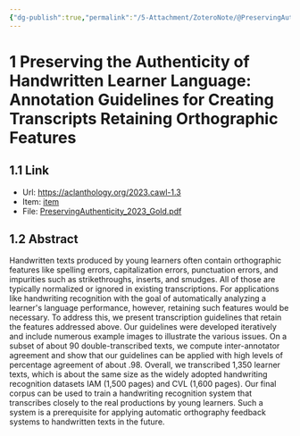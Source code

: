 ```yaml
---
{"dg-publish":true,"permalink":"/5-Attachment/ZoteroNote/@PreservingAuthenticity_2023_Gold/","title":"Preserving the Authenticity of Handwritten Learner Language: Annotation Guidelines for Creating Transcripts Retaining Orthographic Features"}
---
```


# 1 Preserving the Authenticity of Handwritten Learner Language: Annotation Guidelines for Creating Transcripts Retaining Orthographic Features
## 1.1 Link
- Url: https://aclanthology.org/2023.cawl-1.3
- Item: [item](zotero://select/library/items/VCXFWNQS)
- File: [PreservingAuthenticity_2023_Gold.pdf](zotero://open-pdf/library/items/3AYIB2I4)
## 1.2 Abstract
Handwritten texts produced by young learners often contain orthographic features like spelling errors, capitalization errors, punctuation errors, and impurities such as strikethroughs, inserts, and smudges. All of those are typically normalized or ignored in existing transcriptions. For applications like handwriting recognition with the goal of automatically analyzing a learner's language performance, however, retaining such features would be necessary. To address this, we present transcription guidelines that retain the features addressed above. Our guidelines were developed iteratively and include numerous example images to illustrate the various issues. On a subset of about 90 double-transcribed texts, we compute inter-annotator agreement and show that our guidelines can be applied with high levels of percentage agreement of about .98. Overall, we transcribed 1,350 learner texts, which is about the same size as the widely adopted handwriting recognition datasets IAM (1,500 pages) and CVL (1,600 pages). Our final corpus can be used to train a handwriting recognition system that transcribes closely to the real productions by young learners. Such a system is a prerequisite for applying automatic orthography feedback systems to handwritten texts in the future.
